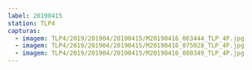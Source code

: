```yaml
---
label: 20190415
station: TLP4
capturas:
  - imagem: TLP4/2019/201904/20190415/M20190416_063444_TLP_4P.jpg
  - imagem: TLP4/2019/201904/20190415/M20190416_075028_TLP_4P.jpg
  - imagem: TLP4/2019/201904/20190415/M20190416_080349_TLP_4P.jpg
---
```

